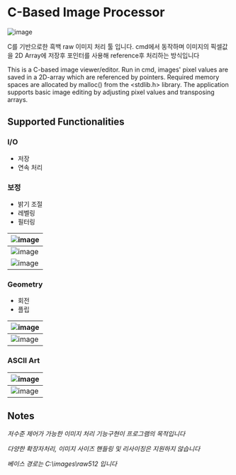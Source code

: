 # C-Based Image Processor

![image](https://user-images.githubusercontent.com/22307448/142989076-8d93b180-4fd3-4e7d-84f6-9fdfcfbb8b1b.png)

C를 기반으로한 흑백 raw 이미지 처리 툴 입니다.
cmd에서 동작하며 이미지의 픽셀값을 2D Array에 저장후 포인터를 사용해 reference후 처리하는 방식입니다


This is a C-based image viewer/editor.
Run in cmd, images' pixel values are saved in a 2D-array which are referenced by pointers.
Required memory spaces are allocated by malloc() from the <stdlib.h> library.
The application supports basic image editing by adjusting pixel values and transposing arrays.



## Supported Functionalities

### I/O
- 저장
- 연속 처리


### 보정
- 밝기 조절
- 레벨링
- 필터링

| ![image](https://user-images.githubusercontent.com/22307448/142999839-588f0d5d-fbff-4d9b-a622-a483e3771507.png) |
| ------------------------------------------------------------ |
| ![image](https://user-images.githubusercontent.com/22307448/142996252-9bc0bf1b-12c6-4103-8453-dbba58e657c3.png) |
| ![image](https://user-images.githubusercontent.com/22307448/142996285-c2c12f87-ac17-410d-bce6-06775b0a00c6.png) |










### Geometry
- 회전
- 플립

| ![image](https://user-images.githubusercontent.com/22307448/142996198-11eb1950-ac77-455b-bc93-e74e89ca3dc1.png) |
| ------------------------------------------------------------ |
| ![image](https://user-images.githubusercontent.com/22307448/142996220-c6a6d45a-dfc0-4273-b9a1-f33705a46066.png) |






### ASCII Art

| ![image](https://user-images.githubusercontent.com/22307448/142996147-7fdb05b5-e028-4ee6-9771-c11d04dd1de5.png) |
| ------------------------------------------------------------ |
| ![image](https://user-images.githubusercontent.com/22307448/142996172-f27c0f02-9ff7-464f-b5b9-e81f6ef7bed3.png) |







## Notes
_저수준 제어가 가능한 이미지 처리 기능구현이 프로그램의 목적입니다_

_다양한 확장자처리, 이미지 사이즈 핸들링 및 리사이징은 지원하지 않습니다_

_베이스 경로는 C:\images\raw512 입니다_

